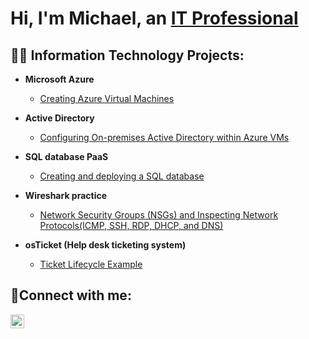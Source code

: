 <h1>Hi, I'm Michael, an <a href="https://linkedin.com/in/michael-lazenby1">IT Professional</a></h1>

<h2>👨‍💻 Information Technology Projects:</h2>

- <b>Microsoft Azure</b>
  - [Creating Azure Virtual Machines](https://github.com/michael-lazenby/Creating-Azure-VM)
- <b>Active Directory</b>
  - [Configuring On-premises Active Directory within Azure VMs](https://github.com/michael-lazenby/configure-ad)

- <b>SQL database PaaS</b>
  - [Creating and deploying a SQL database](https://github.com/michael-lazenby/configure-ad)

- <b>Wireshark practice</b>
  - [Network Security Groups (NSGs) and Inspecting Network Protocols(ICMP, SSH, RDP, DHCP, and DNS)](https://github.com/michael-lazenby/azure-network-protocols)

- <b>osTicket (Help desk ticketing system)</b>
  - [Ticket Lifecycle Example](https://github.com/Michael-lazenby/os-ticket-practice)


<h2>🤳Connect with me:</h2>


[<img align="left" alt="Michael | LinkedIn" width="22px" src="https://cdn.jsdelivr.net/npm/simple-icons@v3/icons/linkedin.svg" />][linkedin]



[linkedin]: https://linkedin.com/in/michael-lazenby1
